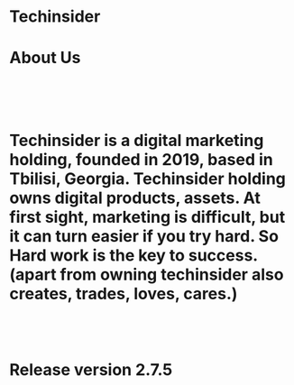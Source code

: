# Techinsider
<h1>About Us<h1><br>
<h1>Techinsider is a digital marketing holding, founded in 2019, based in Tbilisi, Georgia. Techinsider holding owns digital products, assets. At first sight, marketing is difficult, but it can turn easier if you try hard. So Hard work is the key to success.(apart from owning techinsider also creates, trades, loves, cares.)<h1>
  
  
  <br>
  
  
  Release version 2.7.5

  
  
